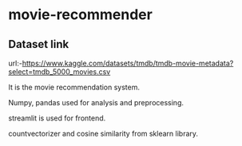 # movie-recommender

## Dataset link
url:-https://www.kaggle.com/datasets/tmdb/tmdb-movie-metadata?select=tmdb_5000_movies.csv

It is the movie recommendation system.

Numpy, pandas used for analysis and preprocessing.

streamlit is used for frontend.

countvectorizer and cosine similarity from sklearn library.
